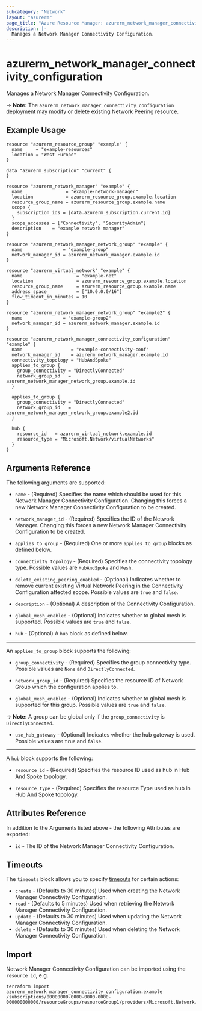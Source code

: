 ```yaml
---
subcategory: "Network"
layout: "azurerm"
page_title: "Azure Resource Manager: azurerm_network_manager_connectivity_configuration"
description: |-
  Manages a Network Manager Connectivity Configuration.
---
```


# azurerm_network_manager_connectivity_configuration

Manages a Network Manager Connectivity Configuration.

-> **Note:** The `azurerm_network_manager_connectivity_configuration` deployment may modify or delete existing Network Peering resource.

## Example Usage

```hcl
resource "azurerm_resource_group" "example" {
  name     = "example-resources"
  location = "West Europe"
}

data "azurerm_subscription" "current" {
}

resource "azurerm_network_manager" "example" {
  name                = "example-network-manager"
  location            = azurerm_resource_group.example.location
  resource_group_name = azurerm_resource_group.example.name
  scope {
    subscription_ids = [data.azurerm_subscription.current.id]
  }
  scope_accesses = ["Connectivity", "SecurityAdmin"]
  description    = "example network manager"
}

resource "azurerm_network_manager_network_group" "example" {
  name               = "example-group"
  network_manager_id = azurerm_network_manager.example.id
}

resource "azurerm_virtual_network" "example" {
  name                    = "example-net"
  location                = azurerm_resource_group.example.location
  resource_group_name     = azurerm_resource_group.example.name
  address_space           = ["10.0.0.0/16"]
  flow_timeout_in_minutes = 10
}

resource "azurerm_network_manager_network_group" "example2" {
  name               = "example-group2"
  network_manager_id = azurerm_network_manager.example.id
}

resource "azurerm_network_manager_connectivity_configuration" "example" {
  name                  = "example-connectivity-conf"
  network_manager_id    = azurerm_network_manager.example.id
  connectivity_topology = "HubAndSpoke"
  applies_to_group {
    group_connectivity = "DirectlyConnected"
    network_group_id   = azurerm_network_manager_network_group.example.id
  }

  applies_to_group {
    group_connectivity = "DirectlyConnected"
    network_group_id   = azurerm_network_manager_network_group.example2.id
  }

  hub {
    resource_id   = azurerm_virtual_network.example.id
    resource_type = "Microsoft.Network/virtualNetworks"
  }
}
```

## Arguments Reference

The following arguments are supported:

* `name` - (Required) Specifies the name which should be used for this Network Manager Connectivity Configuration. Changing this forces a new Network Manager Connectivity Configuration to be created.

* `network_manager_id` - (Required) Specifies the ID of the Network Manager. Changing this forces a new Network Manager Connectivity Configuration to be created.

* `applies_to_group` - (Required) One or more `applies_to_group` blocks as defined below.

* `connectivity_topology` - (Required) Specifies the connectivity topology type. Possible values are `HubAndSpoke` and `Mesh`.

* `delete_existing_peering_enabled` - (Optional) Indicates whether to remove current existing Virtual Network Peering in the Connectivity Configuration affected scope. Possible values are `true` and `false`.

* `description` - (Optional) A description of the Connectivity Configuration.

* `global_mesh_enabled` - (Optional) Indicates whether to global mesh is supported. Possible values are `true` and `false`. 

* `hub` - (Optional) A `hub` block as defined below.
 
---

An `applies_to_group` block supports the following:

* `group_connectivity` - (Required) Specifies the group connectivity type. Possible values are `None` and `DirectlyConnected`.

* `network_group_id` - (Required) Specifies the resource ID of Network Group which the configuration applies to.
 
* `global_mesh_enabled` - (Optional) Indicates whether to global mesh is supported for this group. Possible values are `true` and `false`.

-> **Note:** A group can be global only if the `group_connectivity` is `DirectlyConnected`.

* `use_hub_gateway` - (Optional) Indicates whether the hub gateway is used. Possible values are `true` and `false`.

---

A `hub` block supports the following:

* `resource_id` - (Required) Specifies the resource ID used as hub in Hub And Spoke topology.

* `resource_type` - (Required) Specifies the resource Type used as hub in Hub And Spoke topology.

## Attributes Reference

In addition to the Arguments listed above - the following Attributes are exported:

* `id` - The ID of the Network Manager Connectivity Configuration.

## Timeouts

The `timeouts` block allows you to specify [timeouts](https://www.terraform.io/language/resources/syntax#operation-timeouts) for certain actions:

* `create` - (Defaults to 30 minutes) Used when creating the Network Manager Connectivity Configuration.
* `read` - (Defaults to 5 minutes) Used when retrieving the Network Manager Connectivity Configuration.
* `update` - (Defaults to 30 minutes) Used when updating the Network Manager Connectivity Configuration.
* `delete` - (Defaults to 30 minutes) Used when deleting the Network Manager Connectivity Configuration.

## Import

Network Manager Connectivity Configuration can be imported using the `resource id`, e.g.

```shell
terraform import azurerm_network_manager_connectivity_configuration.example /subscriptions/00000000-0000-0000-0000-000000000000/resourceGroups/resourceGroup1/providers/Microsoft.Network/networkManagers/networkManager1/connectivityConfigurations/configuration1
```
